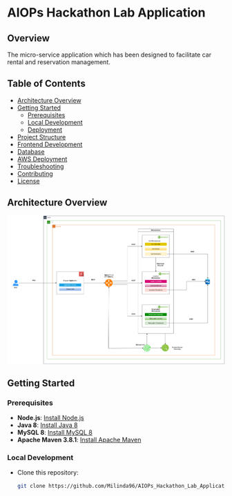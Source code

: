 # AIOPs Hackathon Lab Application

## Overview

The micro-service application which has been designed to facilitate car rental and reservation management.

## Table of Contents

- [Architecture Overview](#architecture-overview)
- [Getting Started](#getting-started)
  - [Prerequisites](#prerequisites)
  - [Local Development](#local-development)
  - [Deployment](#deployment)
- [Project Structure](#project-structure)
- [Frontend Development](#frontend-development)
- [Database](#database)
- [AWS Deployment](#aws-deployment)
- [Troubleshooting](#troubleshooting)
- [Contributing](#contributing)
- [License](#license)

## Architecture Overview

![AIOps Hackathon Lab Application Architecture Diagram](architecture-documents/AIOps%20Hackathon%20Lab%20Application%20Architecture%20Diagram%20v1.png)

## Getting Started

### Prerequisites

- **Node.js**: [Install Node.js](https://nodejs.org/)
- **Java 8**: [Install Java 8](https://www.oracle.com/java/technologies/javase/javase-jdk8-downloads.html)
- **MySQL 8**: [Install MySQL 8](https://dev.mysql.com/downloads/installer/)
- **Apache Maven 3.8.1**: [Install Apache Maven](https://maven.apache.org/download.cgi)

### Local Development

- Clone this repository:
  ```bash
  git clone https://github.com/Milinda96/AIOPs_Hackathon_Lab_Application.git
